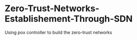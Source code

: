 # Zero-Trust-Networks-Establishement-Through-SDN
Using pox controller to build the zero-trust networks
